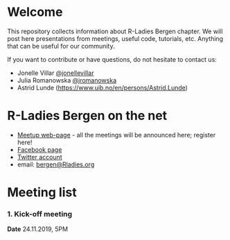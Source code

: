 
# Welcome

This repository collects information about R-Ladies Bergen chapter. We will post here presentations from meetings, useful code, tutorials, etc. Anything that can be useful for our community.

If you want to contribute or have questions, do not hesitate to contact us:

* Jonelle Villar [\@jonellevillar](https://github.com/jonellevillar)
* Julia Romanowska [\@jromanowska](https://github.com/jromanowska)
* Astrid Lunde (https://www.uib.no/en/persons/Astrid.Lunde)

# R-Ladies Bergen on the net

* [Meetup web-page](https://www.meetup.com/rladies-bergen/) - all the meetings will be announced here; register here!
* [Facebook page](https://www.facebook.com/R-Ladies-Bergen-113661500068523/)
* [Twitter account](https://twitter.com/RLadiesBergen)
* email: bergen@Rladies.org

# Meeting list

### 1. Kick-off meeting

__Date__ 24.11.2019, 5PM


